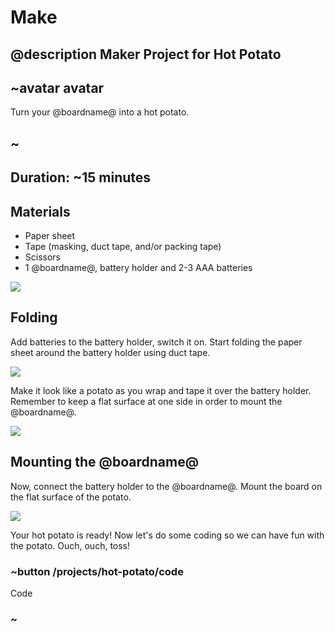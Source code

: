 # Make

## @description Maker Project for Hot Potato

## ~avatar avatar

Turn your @boardname@ into a hot potato.

## ~

## Duration: ~15 minutes

## Materials
* Paper sheet
* Tape (masking, duct tape, and/or packing tape)
* Scissors
* 1 @boardname@, battery holder and 2-3 AAA batteries

![](/static/cp/projects/hot-potato/step1.jpeg)

## Folding

Add batteries to the battery holder, switch it on. Start folding the paper sheet around the battery holder using duct tape. 

![](/static/cp/projects/hot-potato/step2.jpeg)

Make it look like a potato as you wrap and tape it over the battery holder. Remember to keep a flat surface at one side in order to mount the @boardname@.

![](/static/cp/projects/hot-potato/step3.jpeg)

## Mounting the @boardname@

Now, connect the battery holder to the @boardname@. Mount the board on the flat surface of the potato.

![](/static/cp/projects/hot-potato/laststep.jpeg)

Your hot potato is ready! Now let's do some coding so we can have fun with the potato. Ouch, ouch, toss!

### ~button /projects/hot-potato/code

Code

### ~
